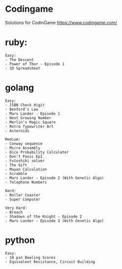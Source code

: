# Codingame

Solutions for CodinGame https://www.codingame.com/

# ruby:

    Easy:
    - The Descent
    - Power of Thor - Episode 1
    - 1D Spreadsheet

# golang

    Easy:
    - ISBN Check digit
    - Benford's Law
    - Mars Lander - Episode 1
    - Next Growing Number
    - Merlin's Magic Square
    - Retro Typewriter Art
    - Asteroids

    Medium:
    - Conway sequence
    - Micro Assembly
    - Dice Probability Calculator
    - Don't Panic Ep1
    - Futoshiki solver
    - The Gift
    - Mayan Calculation
    - Scrabble
    - Mars Lander - Episode 2 (With Genetic Algo)
    - Telephone Numbers

    Hard:
    - Roller Coaster
    - Super Computer

    Very Hard:
    - Breach
    - Shadows of the Knight - Episode 2
    - Mars Lander - Episode 3 (With Genetic Algo)


# python

    Easy:
    - 10 pin Bowling Scores
	- Equivalent Resistance, Circuit Building

